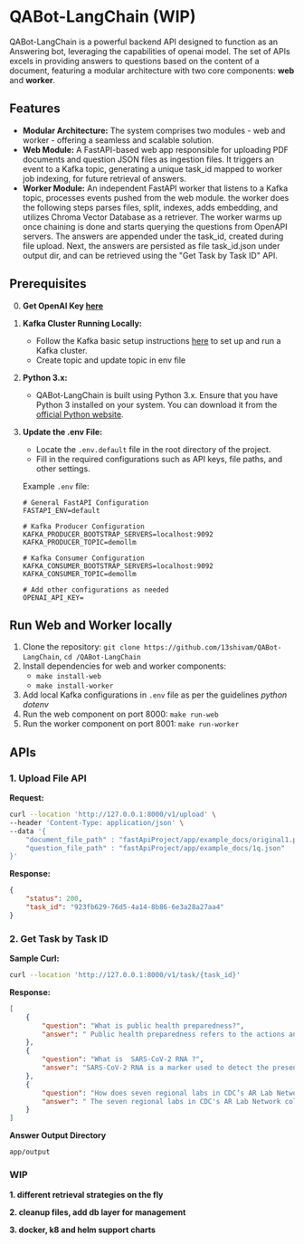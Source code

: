 # QABot-LangChain (WIP)

QABot-LangChain is a powerful backend API designed to function as an Answering bot, leveraging the capabilities of openai model. The set of APIs excels in providing answers to questions based on the content of a document, featuring a modular architecture with two core components: **web** and **worker**.

## Features

- **Modular Architecture:** The system comprises two modules - web and worker - offering a seamless and scalable solution.
- **Web Module:** A FastAPI-based web app responsible for uploading PDF documents and question JSON files as ingestion files. It triggers an event to a Kafka topic, generating a unique task_id mapped to worker job indexing, for future retrieval of answers.
- **Worker Module:** An independent FastAPI worker that listens to a Kafka topic, processes events pushed from the web module. the worker does the following steps parses files, split, indexes, adds embedding, and utilizes Chroma Vector Database as a retriever. The worker warms up once chaining is done and starts querying the questions from OpenAPI servers. The answers are appended under the task_id, created during file upload. Next, the answers are persisted as file task_id.json under output dir, and can be retrieved using the "Get Task by Task ID" API.


## Prerequisites

0. **Get OpenAI Key [here](https://platform.openai.com/account/api-keys)**
1. **Kafka Cluster Running Locally:**
   - Follow the Kafka basic setup instructions [here](https://kafka.apache.org/quickstart) to set up and run a Kafka cluster.
   - Create topic and update topic in env file
2. **Python 3.x:**
   - QABot-LangChain is built using Python 3.x. Ensure that you have Python 3 installed on your system. You can download it from the [official Python website](https://www.python.org/downloads/).

3. **Update the .env File:**
   - Locate the `.env.default` file in the root directory of the project.
   - Fill in the required configurations such as API keys, file paths, and other settings.

   Example `.env` file:
   ```env
   # General FastAPI Configuration
   FASTAPI_ENV=default

   # Kafka Producer Configuration
   KAFKA_PRODUCER_BOOTSTRAP_SERVERS=localhost:9092
   KAFKA_PRODUCER_TOPIC=demollm

   # Kafka Consumer Configuration
   KAFKA_CONSUMER_BOOTSTRAP_SERVERS=localhost:9092
   KAFKA_CONSUMER_TOPIC=demollm

   # Add other configurations as needed
   OPENAI_API_KEY=
   
## Run Web and Worker locally

1. Clone the repository: `git clone https://github.com/13shivam/QABot-LangChain`, `cd /QABot-LangChain`
2. Install dependencies for web and worker components:
   -  `make install-web`
   -  `make install-worker`
3. Add local Kafka configurations in `.env` file as per the guidelines *python dotenv*
4. Run the web component on port 8000: `make run-web`
5. Run the worker component on port 8001: `make run-worker`



## APIs 

### 1. Upload File API

**Request:**

```bash
curl --location 'http://127.0.0.1:8000/v1/upload' \
--header 'Content-Type: application/json' \
--data '{
    "document_file_path" : "fastApiProject/app/example_docs/original1.pdf",
    "question_file_path" : "fastApiProject/app/example_docs/1q.json"
}'
```

**Response:**

```json
{
    "status": 200,
    "task_id": "923fb629-76d5-4a14-8b86-6e3a28a27aa4"
}
```


### 2. Get Task by Task ID

**Sample Curl:**

```bash
curl --location 'http://127.0.0.1:8000/v1/task/{task_id}'
```
**Response:**

```json
[
    {
        "question": "What is public health preparedness?",
        "answer": " Public health preparedness refers to the actions and resources put in place to prevent and respond to public health threats, such as antimicrobial resistance or pandemics. This includes investing in infrastructure, workforce, technology, and strategies to detect, prevent, and contain these threats."
    },
    {
        "question": "What is  SARS-CoV-2 RNA ?",
        "answer": "SARS-CoV-2 RNA is a marker used to detect the presence of COVID-19 in communities through wastewater surveillance. It carries genetic information and can aid in tracking the spread of the virus."
    },
    {
        "question": "How does seven regional labs in CDC’s AR Lab Network work?",
        "answer": " The seven regional labs in CDC's AR Lab Network collaborate with each other during emergencies, such as the COVID-19 pandemic, to maintain critical national testing for antimicrobial resistance. They may offer tests outside of their typical regions or use their sequencing capacity to study new viruses, like SARS-CoV-2. These collaborations demonstrate the flexibility and adaptability of the AR Lab Network and how CDC's investments in antimicrobial resistance can be utilized during a crisis."
    }
]
```

**Answer Output Directory**

```app/output```

### WIP

**1. different retrieval strategies on the fly**

**2. cleanup files, add db layer for management**

**3. docker, k8 and helm support charts**
